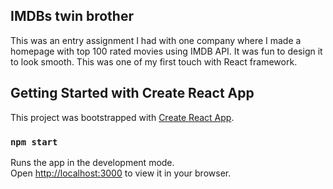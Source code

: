 <h2>IMDBs twin brother</h2>

<p>This was an entry assignment I had with one company where I made a homepage with top 100 rated movies using IMDB API. It was fun to design it to look smooth. This was one of my first touch with React framework.</p>

## Getting Started with Create React App

This project was bootstrapped with [Create React App](https://github.com/facebook/create-react-app).

### `npm start`

Runs the app in the development mode.\
Open [http://localhost:3000](http://localhost:3000) to view it in your browser.
